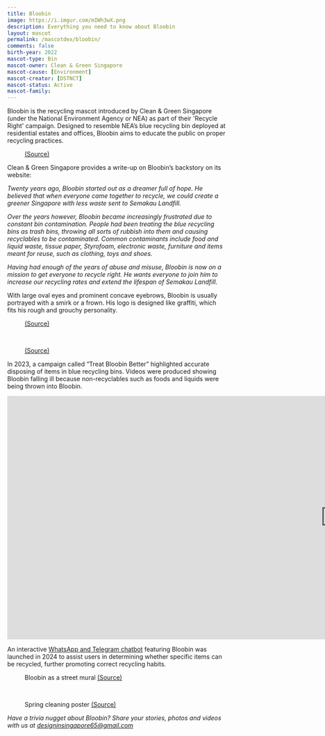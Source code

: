 ```yaml
---
title: Bloobin
image: https://i.imgur.com/mIWh3wX.png
description: Everything you need to know about Bloobin
layout: mascot
permalink: /mascotdex/bloobin/
comments: false
birth-year: 2022
mascot-type: Bin
mascot-owner: Clean & Green Singapore
mascot-cause: [Environment]
mascot-creator: [DSTNCT]
mascot-status: Active
mascot-family: 
---
```


Bloobin is the recycling mascot introduced by Clean & Green Singapore (under the National Environment Agency or NEA) as part of their 'Recycle Right' campaign. Designed to resemble NEA’s blue recycling bin deployed at residential estates and offices, Bloobin aims to educate the public on proper recycling practices.

<figure>
<img src="https://i.imgur.com/4LB9Aon.png" alt="">
<figcaption><a href="https://www.nea.gov.sg/docs/default-source/cgs/bloobin-character-guide_final.pdf" target="_blank">(Source)</a></figcaption>
</figure>

Clean & Green Singapore provides a write-up on Bloobin’s backstory on its website:

<i>Twenty years ago, Bloobin started out as a dreamer full of hope. He believed that when everyone came together to recycle, we could create a greener Singapore with less waste sent to Semakau Landfill.</i>

<i>Over the years however, Bloobin became increasingly frustrated due to constant bin contamination. People had been treating the blue recycling bins as trash bins, throwing all sorts of rubbish into them and causing recyclables to be contaminated. Common contaminants include food and liquid waste, tissue paper, Styrofoam, electronic waste, furniture and items meant for reuse, such as clothing, toys and shoes.</i>

<i>Having had enough of the years of abuse and misuse, Bloobin is now on a mission to get everyone to recycle right. He wants everyone to join him to increase our recycling rates and extend the lifespan of Semakau Landfill.</i>

With large oval eyes and prominent concave eyebrows, Bloobin is usually portrayed with a smirk or a frown. His logo is designed like graffiti, which fits his rough and grouchy personality.

 
 <figure>
<img src="https://i.imgur.com/5bFNK1v.png" alt="">
<figcaption><a href="https://www.nea.gov.sg/docs/default-source/cgs/bloobin-character-guide_final.pdf" target="_blank">(Source)</a></figcaption>
</figure>

<br>

<figure>
<img src="https://i.imgur.com/K96TmwH.png" alt="">
<figcaption><a href="https://www.nea.gov.sg/docs/default-source/cgs/bloobin-character-guide_final.pdf" target="_blank">(Source)</a></figcaption>
</figure>

In 2023, a campaign called “Treat Bloobin Better” highlighted accurate disposing of items in blue recycling bins. Videos were produced showing Bloobin falling ill because non-recyclables such as foods and liquids were being thrown into Bloobin. 

<div class="video-responsive"><iframe width="1524" height="560" src="https://www.youtube.com/embed/JDApFn-yNgU?list=PLYekcPPnJa8a9RcOnlt-fAgJrxPwLmKg9" title="Treat Bloobin Better" frameborder="0" allow="accelerometer; autoplay; clipboard-write; encrypted-media; gyroscope; picture-in-picture; web-share" referrerpolicy="strict-origin-when-cross-origin" allowfullscreen></iframe></div>

An interactive <a href="https://www.cgs.gov.sg/recycleright/check-my-item/" target="_blank">WhatsApp and Telegram chatbot</a> featuring Bloobin was launched in 2024 to assist users in determining whether specific items can be recycled, further promoting correct recycling habits. 

 <figure>
<img src="https://i.imgur.com/akIA5cs.jpg" alt="">
<figcaption>Bloobin as a street mural <a href="https://www.straitstimes.com/singapore/environment/recycling-bins-to-be-given-to-each-household-to-raise-domestic-recycling-rate" target="_blank">(Source)</a></figcaption>
</figure>

<br>

<figure>
<img src="https://i.imgur.com/YiWgP43.jpg" alt="">
<figcaption>Spring cleaning poster <a href="https://www.cgs.gov.sg/recycleright/resources" target="_blank">(Source)</a></figcaption>
</figure>

<i>Have a trivia nugget about Bloobin? Share your stories, photos and videos with us at designinsingapore65@gmail.com</i>
